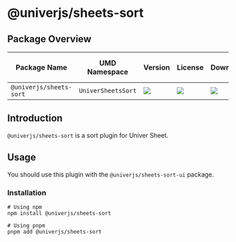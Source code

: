 # @univerjs/sheets-sort

## Package Overview

| Package Name | UMD Namespace | Version | License | Downloads | Contains CSS | Contains i18n locales |
| --- | --- | --- | --- | --- | :---: | :---: |
| `@univerjs/sheets-sort` | `UniverSheetsSort` | [![][npm-version-shield]][npm-version-link] | ![][npm-license-shield] | ![][npm-downloads-shield] | ❌ | ⭕️ |

## Introduction

`@univerjs/sheets-sort` is a sort plugin for Univer Sheet.

## Usage

You should use this plugin with the `@univerjs/sheets-sort-ui` package.

### Installation

```shell
# Using npm
npm install @univerjs/sheets-sort

# Using pnpm
pnpm add @univerjs/sheets-sort
```

<!-- Links -->
[npm-version-shield]: https://img.shields.io/npm/v/@univerjs/sheets-sort?style=flat-square
[npm-version-link]: https://npmjs.com/package/@univerjs/sheets-sort
[npm-license-shield]: https://img.shields.io/npm/l/@univerjs/sheets-sort?style=flat-square
[npm-downloads-shield]: https://img.shields.io/npm/dm/@univerjs/sheets-sort?style=flat-square
